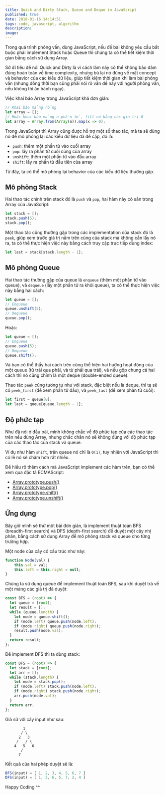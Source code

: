 ```yaml
---
title: Quick and Dirty Stack, Queue and Deque in JavaScript
published: true
date: 2018-01-16 14:14:51
tags: code, javascript, algorithm
description: 
image:
---
```

Trong quá trình phỏng vấn, dùng JavaScript, nếu đề bài không yêu cầu bắt buộc phải implement Stack hoặc Queue thì chúng ta có thể tiết kiệm thời gian bằng cách sử dụng Array.

Sở dĩ tiêu đề nói Quick and Dirty là vì cách làm này có thể không bảo đảm đúng hoàn toàn về time complexity, nhưng bù lại nó đúng về mặt concept và behavior của các kiểu dữ liệu, giúp tiết kiệm thời gian khi làm bài phỏng vấn (nhưng đồng thời bạn cũng phải nói rõ vấn đề này với người phỏng vấn, nếu không thì ăn hành ngay).

Việc khai báo Array trong JavaScript khá đơn giản:

```javascript
// Khai báo mảng rỗng
let array = [];
// Hoặc khai báo mảng n phần tử, fill nó bằng các giá trị 0
let array = Array.from(Array(n)).map(x => 0);
```

Trong JavaScript thì Array cũng được hỗ trợ một số thao tác, mà ta sẽ dùng nó để mô phỏng lại các kiểu dữ liệu đã đề cập, đó là:

- `push`: thêm một phần tử vào cuối array
- `pop`: lấy ra phần tử cuối cùng của array
- `unshift`: thêm một phần tử vào đầu array
- `shift`: lấy ra phần tử đầu tiên của array

Từ đây, ta có thể mô phỏng lại behavior của các kiểu dữ liệu thường gặp.

## Mô phỏng Stack

Hai thao tác chính trên stack đó là `push` và `pop`, hai hàm này có sẵn trong Array của JavaScript:

```javascript
let stack = [];
stack.push(5);
stack.pop();
```

Một thao tác cũng thường gặp trong các implementation của stack đó là `peek`, giúp xem trước giá trị nằm trên cùng của stack mà không cần lấy nó ra, ta có thể thực hiện việc này bằng cách truy cập trực tiếp dùng index:

```javascript
let last = stack[stack.length - 1];
```

## Mô phỏng Queue

Hai thao tác thường gặp của queue là `enqueue` (thêm một phần tử vào queue), và `dequeue` (lấy một phần tử ra khỏi queue), ta có thể thực hiện việc này bằng hai cách:

```javascript
let queue = [];
// Enqueue
queue.unshift(5);
// Dequeue
queue.pop();
```

Hoặc:

```javascript
let queue = [];
// Enqueue
queue.push(5);
// Dequeue
queue.shift();
```

Và bạn có thể thấy hai cách trên cũng thể hiện hai hướng hoạt động của một queue (từ trái qua phải, và từ phải qua trái), và nếu gộp chung cả hai cách thì nó cũng chính là một deque (double-ended queue).

Thao tác `peek` cũng tương tự như với stack, đặc biệt nếu là deque, thì ta sẽ có `peek_first` (để xem phần tử đầu), và `peek_last` (để xem phần tử cuối):

```javascript
let first = queue[0];
let last = queue[queue.length - 1];
```

## Độ phức tạp

Như đã nói ở đầu bài, mình không chắc về độ phức tạp của các thao tác trên nếu dùng Array, nhưng chắc chắn nó sẽ không đúng với độ phức tạp của các thao tác của stack và queue.

Ví dụ như hàm `shift`, trên queue nó chỉ là `O(1)`, tuy nhiên với JavaScript thì có lẽ nó sẽ chậm hơn rất nhiều.

Để hiểu rõ thêm cách mà JavaScript implement các hàm trên, bạn có thể xem qua đặc tả ECMAScript:

- [Array.prototype.push()](https://www.ecma-international.org/ecma-262/6.0/#sec-array.prototype.push)
- [Array.prototype.pop()](https://www.ecma-international.org/ecma-262/6.0/#sec-array.prototype.pop)
- [Array.prototype.shift()](https://www.ecma-international.org/ecma-262/6.0/#sec-array.prototype.shift)
- [Array.prototype.unshift()](https://www.ecma-international.org/ecma-262/6.0/#sec-array.prototype.unshift)

## Ứng dụng

Bây giờ mình sẽ thử một bài đơn giản, là implement thuật toán BFS (breadth-first search) và DFS (depth-first search) để duyệt một cây nhị phân, bằng cách sử dụng Array để mô phỏng stack và queue cho từng trường hợp.

Một node của cây có cấu trúc như này:

```javascript
function Node(val) {
    this.val = val;
    this.left = this.right = null;
}
```

Chúng ta sử dụng queue để implement thuật toán BFS, sau khi duyệt trả về một mảng các giá trị đã duyệt:

```javascript
const BFS = (root) => {
  let queue = [root];
  let result = [];
  while (queue.length) {
    let node = queue.shift();
    if (node.left) queue.push(node.left);
    if (node.right) queue.push(node.right);
    result.push(node.val);
  }
  return result;
};
```

Để implement DFS thì ta dùng stack:

```javascript
const DFS = (root) => {
  let stack = [root];
  let arr = [];
  while (stack.length) {
    let node = stack.pop();
    if (node.left) stack.push(node.left);
    if (node.right) stack.push(node.right);
    arr.push(node.val);
  }
  return arr;
};
```

Giả sử với cây input như sau:

```
        1
       / \
      2   3
     /   / \
    4   5   6
       /
      7
```

Kết quả của hai phép duyệt sẽ là:

```javascript
BFS(input) = [ 1, 2, 3, 4, 5, 6, 7 ]
DFS(input) = [ 1, 3, 6, 5, 7, 2, 4 ]
```

Happy Coding ^^
